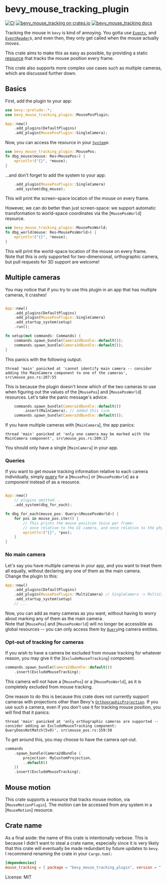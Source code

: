# bevy_mouse_tracking_plugin

<!-- cargo-rdme start -->

[![CI](https://github.com/JoJoJet/bevy-mouse-tracking/actions/workflows/ci.yml/badge.svg)](https://github.com/JoJoJet/bevy-mouse-tracking/workflows/ci.yml)
[![bevy_mouse_tracking on crates.io](https://img.shields.io/crates/v/bevy_mouse_tracking_plugin.svg)](https://crates.io/crates/bevy_mouse_tracking_plugin)
[![bevy_mouse_tracking docs](https://img.shields.io/badge/docs-docs.rs-orange.svg)](https://docs.rs/bevy_mouse_tracking_plugin)

Tracking the mouse in `bevy` is kind of annoying.
You gotta use [`Events`], and [`EventReader`]s, and even then, they only
get called when the mouse actually *moves*.

[`Events`]: bevy::ecs::event::Events
[`EventReader`]: bevy::ecs::event::EventReader

This crate aims to make this as easy as possible, by providing a
static [resource](bevy::ecs::system::Res) that tracks the mouse position every frame.

This crate also supports more complex use cases such as multiple cameras, which are discussed further down.

## Basics

First, add the plugin to your app:

```rust
use bevy::prelude::*;
use bevy_mouse_tracking_plugin::MousePosPlugin;

App::new()
    .add_plugins(DefaultPlugins)
    .add_plugin(MousePosPlugin::SingleCamera);
```

Now, you can access the resource in your [`System`]s:

[`System`]: bevy::ecs::system::System

```rust
use bevy_mouse_tracking_plugin::MousePos;
fn dbg_mouse(mouse: Res<MousePos>) {
    eprintln!("{}", *mouse);
}
```
...and don't forget to add the system to your app:
```rust
    .add_plugin(MousePosPlugin::SingleCamera)
    .add_system(dbg_mouse);

```

This will print the screen-space location of the mouse on every frame.

However, we can do better than just screen-space: we support automatic
transformation to world-space coordinates via the [`MousePosWorld`] resource.

```rust
use bevy_mouse_tracking_plugin::MousePosWorld;
fn dbg_world(mouse: Res<MousePosWorld>) {
    eprintln!("{}", *mouse);
}
```

This will print the world-space location of the mouse on every frame.  
Note that this is only supported for two-dimensional, orthographic camera,
but pull requests for 3D support are welcome!

## Multiple cameras

You may notice that if you try to use this plugin in an app that has multiple cameras, it crashes!

```rust

App::new()
    .add_plugins(DefaultPlugins)
    .add_plugin(MousePosPlugin::SingleCamera)
    .add_startup_system(setup)
    .run();

fn setup(mut commands: Commands) {
    commands.spawn_bundle(Camera2dBundle::default());
    commands.spawn_bundle(Camera3dBundle::default());
}
```

This panics with the following output:

```text
thread 'main' panicked at 'cannot identify main camera -- consider adding the MainCamera component to one of the cameras', src\mouse_pos.rs:207:55
```

This is because the plugin doesn't know which of the two cameras to use when figuring out
the values of the [`MousePos`] and [`MousePosWorld`] resources. Let's take the panic message's advice.

```rust
    commands.spawn_bundle(Camera2dBundle::default())
        .insert(MainCamera); // added this line
    commands.spawn_bundle(Camera3dBundle::default());
```

If you have multiple cameras with [`MainCamera`], the app panics:

```text
thread 'main' panicked at 'only one camera may be marked with the MainCamera component', src\mouse_pos.rs:209:17
```

You should only have a single [`MainCamera`] in your app.

### Queries

If you want to get mouse tracking information relative to each camera individually,
simply [query](bevy::ecs::system::Query) for a [`MousePos`] or [`MousePosWorld`] as a
_component_ instead of as a resource.

```rust

App::new()
    // plugins omitted...
    .add_system(dbg_for_each);

fn dbg_for_each(mouse_pos: Query<&MousePosWorld>) {
    for pos in mouse_pos.iter() {
        // This prints the mouse position twice per frame:
        // once relative to the UI camera, and once relative to the physical camera.
        eprintln!("{}", *pos);
    }
}
```

### No main camera

Let's say you have multiple cameras in your app, and you want to treat them all equally,
without declaring any one of them as the main camera.  
Change the plugin to this:

```rust
App::new()
    .add_plugins(DefaultPlugins)
    .add_plugin(MousePosPlugin::MultiCamera) // SingleCamera -> MultiCamera
    .add_startup_system(setup)
    // ...

```

Now, you can add as many cameras as you want, without having to worry about marking any
of them as the main camera.  
Note that [`MousePos`] and [`MousePosWorld`] will no longer be accessible as global resources
-- you can only access them by [`Query`](bevy::ecs::system::Query)ing camera entities.

### Opt-out of tracking for cameras

If you wish to have a camera be excluded from mouse tracking for whatever reason, you may give it the [`ExcludeMouseTracking`] component.

```rust
commands.spawn_bundle(Camera2dBundle::default())
    .insert(ExcludeMouseTracking);
```

This camera will not have a [`MousePos`] or a [`MousePosWorld`], as it is completely excluded from mouse tracking.

One reason to do this is because this crate does not currently support cameras with projections other than Bevy's [`OrthographicProjection`](bevy::render::camera::projection::OrthographicProjection). If you use such a camera, even if you don't use it for tracking mouse position, you will find that it panics:

```text
thread 'main' panicked at 'only orthographic cameras are supported -- consider adding an ExcludeMouseTracking component: QueryDoesNotMatch(5v0)', src\mouse_pos.rs:159:50
```

To get around this, you may choose to have the camera opt-out.

```rust
commands
    .spawn_bundle(Camera2dBundle {
        projection: MyCustomProjection,
        ..default()
    })
    .insert(ExcludeMouseTracking);
```

## Mouse motion

This crate supports a resource that tracks mouse motion, via [`MouseMotionPlugin`].
The motion can be accessed from any system in a [`MouseMotion`] resource.

[`Res`]: bevy::ecs::system::Res

## Crate name

As a final aside: the name of this crate is intentionally verbose.
This is because I didn't want to steal a crate name, especially since
it is very likely that this crate will eventually be made redundant by
future updates to `bevy`.  
I recommend renaming the crate in your `Cargo.toml`:
```toml
[dependencies]
mouse_tracking = { package = "bevy_mouse_tracking_plugin", version = "..." }
```

<!-- cargo-rdme end -->

License: MIT
